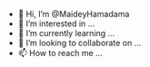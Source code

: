- 👋 Hi, I’m @MaideyHamadama
- 👀 I’m interested in ...
- 🌱 I’m currently learning ...
- 💞️ I’m looking to collaborate on ...
- 📫 How to reach me ...

<!---
MaideyHamadama/MaideyHamadama is a ✨ special ✨ repository because its `README.md` (this file) appears on your GitHub profile.
You can click the Preview link to take a look at your changes.
--->
